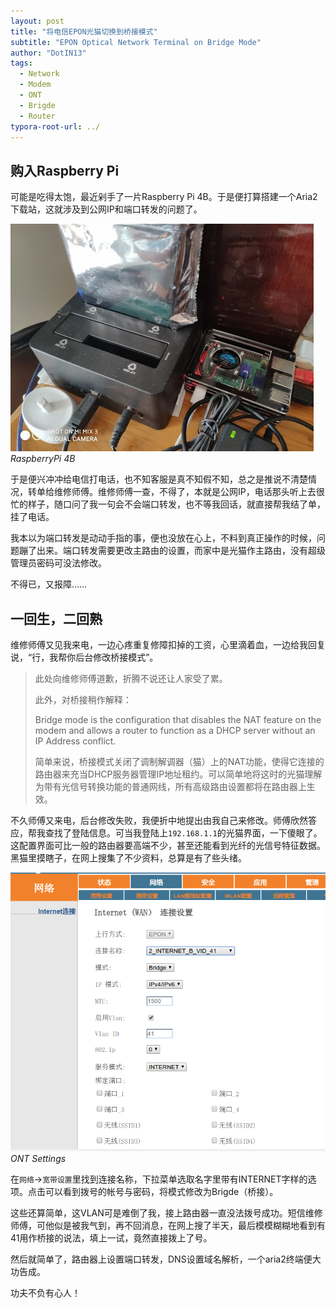 ```yaml
---
layout: post
title: "将电信EPON光猫切换到桥接模式"
subtitle: "EPON Optical Network Terminal on Bridge Mode"
author: "DotIN13"
tags:
  - Network
  - Modem
  - ONT
  - Brigde
  - Router
typora-root-url: ../
---
```


## 购入Raspberry Pi

可能是吃得太饱，最近剁手了一片Raspberry Pi 4B。于是便打算搭建一个Aria2下载站，这就涉及到公网IP和端口转发的问题了。

<a href="/img/in-post/post-modem-bridge/raspberrypi.jpg" data-fancybox="gallery" data-caption="RaspberryPi"><img border="0" src="/img/in-post/post-modem-bridge/raspberrypi.thum.jpg" alt="RaspberryPi" /></a><em>RaspberryPi 4B</em>

于是便兴冲冲给电信打电话，也不知客服是真不知假不知，总之是推说不清楚情况，转单给维修师傅。维修师傅一查，不得了，本就是公网IP，电话那头听上去很忙的样子，随口问了我一句会不会端口转发，也不等我回话，就直接帮我结了单，挂了电话。

我本以为端口转发是动动手指的事，便也没放在心上，不料到真正操作的时候，问题蹦了出来。端口转发需要更改主路由的设置，而家中是光猫作主路由，没有超级管理员密码可没法修改。

不得已，又报障……

## 一回生，二回熟

维修师傅又见我来电，一边心疼重复修障扣掉的工资，心里滴着血，一边给我回复说，“行，我帮你后台修改桥接模式”。

> 此处向维修师傅道歉，折腾不说还让人家受了累。
>
> 此外，对桥接稍作解释：
>
> Bridge mode is the configuration that disables the NAT feature on the modem and allows a router to function as a DHCP server without an IP Address conflict.
>
> 简单来说，桥接模式关闭了调制解调器（猫）上的NAT功能，使得它连接的路由器来充当DHCP服务器管理IP地址租约。可以简单地将这时的光猫理解为带有光信号转换功能的普通网线，所有高级路由设置都将在路由器上生效。

不久师傅又来电，后台修改失败，我便折中地提出由我自己来修改。师傅欣然答应，帮我查找了登陆信息。可当我登陆上`192.168.1.1`的光猫界面，一下傻眼了。这配置界面可比一般的路由器要高端不少，甚至还能看到光纤的光信号特征数据。黑猫里摸瞎子，在网上搜集了不少资料，总算是有了些头绪。

<a href="/img/in-post/post-modem-bridge/modem.png" data-fancybox="gallery" data-caption="ONT Settings"><img border="0" src="/img/in-post/post-modem-bridge/modem.png" alt="ONT Settings" /></a><em>ONT Settings</em>

在`网络`->`宽带设置`里找到连接名称，下拉菜单选取名字里带有INTERNET字样的选项。点击可以看到拨号的帐号与密码，将模式修改为Brigde（桥接）。

这些还算简单，这VLAN可是难倒了我，接上路由器一直没法拨号成功。短信维修师傅，可他似是被我气到，再不回消息，在网上搜了半天，最后模模糊糊地看到有41用作桥接的说法，填上一试，竟然直接拨上了号。

然后就简单了，路由器上设置端口转发，DNS设置域名解析，一个aria2终端便大功告成。

功夫不负有心人！